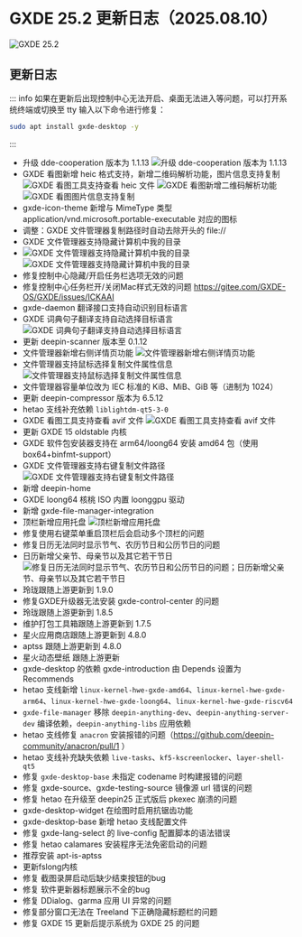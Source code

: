 # GXDE 25.2 更新日志（2025.08.10）

![GXDE 25.2](/news/25.2/desktop.jpg)

## 更新日志

::: info
如果在更新后出现控制中心无法开启、桌面无法进入等问题，可以打开系统终端或切换至 tty 输入以下命令进行修复：
```bash
sudo apt install gxde-desktop -y
```
:::

* 升级 dde-cooperation 版本为 1.1.13
  ![升级 dde-cooperation 版本为 1.1.13](/news/25.2/dde-cooperation.jpg)
* GXDE 看图新增 heic 格式支持，新增二维码解析功能，图片信息支持复制
  ![GXDE 看图工具支持查看 heic 文件](/news/25.2/gxde-image-viewer-heic.jpg)
  ![GXDE 看图新增二维码解析功能](/news/25.2/gxde-image-viewer0.jpg)
  ![GXDE 看图图片信息支持复制](/news/25.2/gxde-image-viewer1.jpg)
* gxde-icon-theme 新增与 MimeType 类型 application/vnd.microsoft.portable-executable 对应的图标
* 调整：GXDE 文件管理器复制路径时自动去除开头的 file://
* GXDE 文件管理器支持隐藏计算机中我的目录
* ![GXDE 文件管理器支持隐藏计算机中我的目录](/news/25.2/gxde-file-manager-setting.jpg)
  ![GXDE 文件管理器支持隐藏计算机中我的目录](/news/25.2/gxde-file-manager-computer.jpg)
* 修复控制中心隐藏/开启任务栏选项无效的问题
* 修复控制中心任务栏开/关闭Mac样式无效的问题 https://gitee.com/GXDE-OS/GXDE/issues/ICKAAI
* gxde-daemon 翻译接口支持自动识别目标语言
* GXDE 词典句子翻译支持自动选择目标语言
  ![GXDE 词典句子翻译支持自动选择目标语言](/news/25.2/gxde-dict.jpg)
* 更新 deepin-scanner 版本至 0.1.12
* 文件管理器新增右侧详情页功能
  ![文件管理器新增右侧详情页功能](/news/25.2/gxde-file-manager-sidebar.jpg)
* 文件管理器支持鼠标选择复制文件属性信息
  ![文件管理器支持鼠标选择复制文件属性信息](/news/25.2/gxde-file-manager-dialog.jpg)
* 文件管理器容量单位改为 IEC 标准的 KiB、MiB、GiB 等（进制为 1024）
* 更新 deepin-compressor 版本为 6.5.12
* hetao 支线补充依赖 `liblightdm-qt5-3-0`
* GXDE 看图工具支持查看 avif 文件
  ![GXDE 看图工具支持查看 avif 文件](/news/25.2/gxde-image-viewer-avif.jpg)
* 更新 GXDE 15 oldstable 内核
* GXDE 软件包安装器支持在 arm64/loong64 安装 amd64 包（使用 box64+binfmt-support）
* GXDE 文件管理器支持右键复制文件路径
  ![GXDE 文件管理器支持右键复制文件路径](/news/25.2/gxde-file-manager.jpg)
* 新增 deepin-home
* GXDE loong64 核桃 ISO 内置 loonggpu 驱动
* 新增 gxde-file-manager-integration
* 顶栏新增应用托盘
  ![顶栏新增应用托盘](/news/25.2/gxde-top-panel.jpg)
* 修复使用右键菜单重启顶栏后会启动多个顶栏的问题
* 修复日历无法同时显示节气、农历节日和公历节日的问题
* 日历新增父亲节、母亲节以及其它若干节日
  ![修复日历无法同时显示节气、农历节日和公历节日的问题；日历新增父亲节、母亲节以及其它若干节日](/news/25.2/gxde-calendar.jpg)
* 玲珑跟随上游更新到 1.9.0 
* 修复GXDE升级器无法安装 gxde-control-center 的问题
* 玲珑跟随上游更新到 1.8.5
* 维护打包工具箱跟随上游更新到 1.7.5
* 星火应用商店跟随上游更新到 4.8.0
* aptss 跟随上游更新到 4.8.0
* 星火动态壁纸 跟随上游更新
* gxde-desktop 的依赖 gxde-introduction 由 Depends 设置为 Recommends
* hetao 支线新增 `linux-kernel-hwe-gxde-amd64`、`linux-kernel-hwe-gxde-arm64`、`linux-kernel-hwe-gxde-loong64`、`linux-kernel-hwe-gxde-riscv64`
* `gxde-file-manager` 移除 `deepin-anything-dev`、`deepin-anything-server-dev` 编译依赖，`deepin-anything-libs` 应用依赖
* hetao 支线修复 `anacron` 安装报错的问题（https://github.com/deepin-community/anacron/pull/1 ）
* hetao 支线补充缺失依赖 `live-tasks`、`kf5-kscreenlocker`、`layer-shell-qt5`
* 修复 `gxde-desktop-base` 未指定 codename 时构建报错的问题
* 修复 gxde-source、gxde-testing-source 镜像源 url 错误的问题
* 修复 hetao 在升级至 deepin25 正式版后 pkexec 崩溃的问题
* gxde-desktop-widget 在绘图时启用抗锯齿功能
* gxde-desktop-base 新增 hetao 支线配置文件
* 修复 gxde-lang-select 的 live-config 配置脚本的语法错误
* 修复 hetao calamares 安装程序无法免密启动的问题
* 推荐安装 apt-is-aptss
* 更新fslong内核
* 修复 截图录屏启动后缺少结束按钮的bug
* 修复 软件更新器标题展示不全的bug
* 修复 DDialog、garma 应用 UI 异常的问题
* 修复部分窗口无法在 Treeland 下正确隐藏标题栏的问题
* 修复 GXDE 15 更新后提示系统为 GXDE 25 的问题